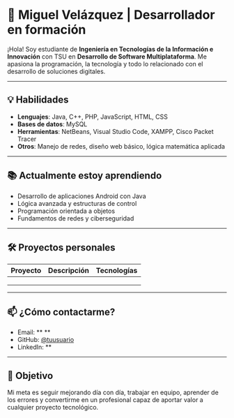# 🥷 Miguel Velázquez | Desarrollador en formación

¡Hola! Soy estudiante de **Ingeniería en Tecnologías de la Información e Innovación** con TSU en **Desarrollo de Software Multiplataforma**. Me apasiona la programación, la tecnología y todo lo relacionado con el desarrollo de soluciones digitales.

---

## 💡 Habilidades

- **Lenguajes**: Java, C++, PHP, JavaScript, HTML, CSS
- **Bases de datos**: MySQL
- **Herramientas**: NetBeans, Visual Studio Code, XAMPP, Cisco Packet Tracer
- **Otros**: Manejo de redes, diseño web básico, lógica matemática aplicada

---

## 📚 Actualmente estoy aprendiendo

- Desarrollo de aplicaciones Android con Java
- Lógica avanzada y estructuras de control
- Programación orientada a objetos
- Fundamentos de redes y ciberseguridad

---

## 🛠️ Proyectos personales

| Proyecto | Descripción | Tecnologías |
|---------|-------------|-------------|
| |
| |
| |

---

## 📫 ¿Cómo contactarme?

- Email: ** **
- GitHub: [@tuusuario](https://github.com/tuusuario)
- LinkedIn: **

---

## 🚀 Objetivo

Mi meta es seguir mejorando día con día, trabajar en equipo, aprender de los errores y convertirme en un profesional capaz de aportar valor a cualquier proyecto tecnológico.

